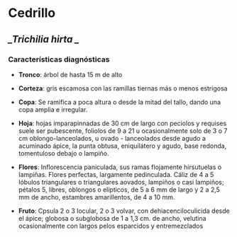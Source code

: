 # Cedrillo
## *_Trichilia hirta _*
### Características diagnósticas

* **Tronco**: árbol de hasta 15 m de alto

* **Corteza**: gris escamosa con las ramillas tiernas más o menos estrigosa

* **Copa**: Se ramifica a poca altura o desde la mitad del tallo, dando una copa amplia e irregular.

* **Hoja**: hojas imparapinnadas de 30 cm de largo con peciolos y requises suele ser pubescente, foliolos de 9 a 21 u ocasionalmente solo de 3 o 7 cm oblongo-lanceolados, u ovado - lanceolados desde agudo a acuminado ápice, la punta obtusa, eniquilátero y agudo, base redonda, tomentuloso debajo o lampiño.
  
* **Flores**: Inflorescencia paniculada, sus ramas flojamente hirsutuelas o lampiñas. Flores perfectas, largamente pedinculada. Cáliz de 4 a 5 lóbulos triangulares o triangulares aovados, lampiños o casi lampiños; pétalos 5, libres, oblongos o elípticos, de 5 a 6 mm de largo y 2 a 2,5 mm de ancho, estambres amarillentos, de 4 a 10 mm. 

* **Fruto**: Cpsula 2 o 3 locular, 2 o 3 volvar, con dehiacenciloculicida desde el ápice; globosa o subglobosa de 1 a 1,3 cm. de ancho, velutina ocasionalmente con largos pelos esparcidos y entremezclados